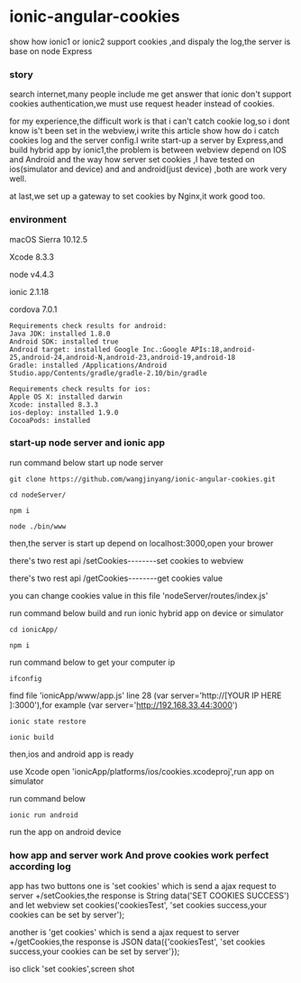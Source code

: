 # ionic-angular-cookies
show how ionic1 or ionic2 support cookies ,and dispaly the log,the server is base on node Express

### story
search internet,many people include me  get answer that ionic don't support cookies authentication,we must use request header instead of cookies.

for my experience,the difficult work is that i can't catch cookie log,so i dont know is't been set in the webview,i write this article show how do i catch cookies log and the server config.I write start-up a server by Express,and build hybrid app by ionic1,the problem is between webview depend on IOS and Android and the way how server set cookies ,I have tested on ios(simulator and  device) and and android(just device) ,both are work very well.

at last,we set up a gateway to set cookies by Nginx,it work good too.

### environment

macOS Sierra 10.12.5

Xcode 8.3.3

node v4.4.3

ionic 2.1.18

cordova 7.0.1
```
Requirements check results for android:
Java JDK: installed 1.8.0
Android SDK: installed true
Android target: installed Google Inc.:Google APIs:18,android-25,android-24,android-N,android-23,android-19,android-18
Gradle: installed /Applications/Android Studio.app/Contents/gradle/gradle-2.10/bin/gradle

Requirements check results for ios:
Apple OS X: installed darwin
Xcode: installed 8.3.3
ios-deploy: installed 1.9.0
CocoaPods: installed 
 ```
### start-up node server and ionic app

run command below start up node server
```
git clone https://github.com/wangjinyang/ionic-angular-cookies.git

cd nodeServer/

npm i

node ./bin/www
```
then,the server is start up depend on localhost:3000,open your brower

there's two rest api /setCookies--------set cookies to webview

there's two rest api /getCookies--------get cookies value

you can change cookies value in this file 'nodeServer/routes/index.js'

run command below build and run ionic hybrid app on device or simulator

```
cd ionicApp/

npm i
```
run command below to get your computer ip
```
ifconfig
```
find file 'ionicApp/www/app.js' line 28 (var server='http://\[YOUR IP HERE \]:3000'),for example (var server='http://192.168.33.44:3000')

```
ionic state restore

ionic build
```
then,ios and android app is ready

use Xcode open 'ionicApp/platforms/ios/cookies.xcodeproj',run app on simulator

run command below
```
ionic run android

```
run the app on android device

### how app and server work And prove cookies work perfect according log

app has two buttons one is  'set cookies' which is send a ajax request to server +/setCookies,the response is String data('SET COOKIES SUCCESS') and let webview set cookies('cookiesTest', 'set cookies success,your cookies can be set by server');

another is  'get cookies' which is send a ajax request to server +/getCookies,the response is JSON data({'cookiesTest', 'set cookies success,your cookies can be set by server'});

iso click 'set cookies',screen shot

 

